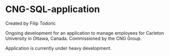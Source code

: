 # CNG-SQL-application

Created by Filip Todoric

Ongoing development for an application to manage employees for Carleton University in Ottawa, Canada. 
Commissioned by the CNG Group. 

Application is currently under heavy development. 
